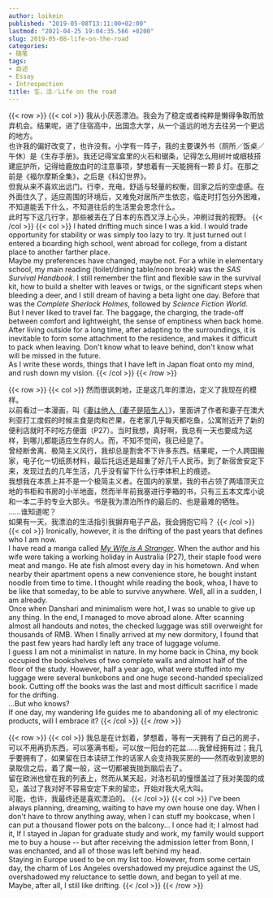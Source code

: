 ```yaml
---
author: loikein
published: "2019-05-08T13:11:00+02:00"
lastmod: "2021-04-25 19:04:35.566 +0200"
slug: 2019-05-08-life-on-the-road
categories:
- 随笔
tags:
- 自述
- Essay
- Introspection
title: 生，活／Life on the road
---
```

{{< row >}}
{{< col >}}
我从小厌恶漂泊。我会为了稳定或者纯粹是懒得争取而放弃机会。结果呢，进了住宿高中，出国念大学，从一个遥远的地方去往另一个更远的地方。  
也许我的偏好改变了，也许没有。小学有一阵子，我的主要课外书（厕所／饭桌／午休）是《生存手册》。我还记得宝盒里的火石和锯条，记得怎么用树叶或细枝搭建庇护所，记得给鹿放血时的注意事项，梦想着有一天能拥有一颗 β 灯。在那之前是《福尔摩斯全集》，之后是《科幻世界》。  
但我从来不喜欢出远门。行李，充电，舒适与轻量的权衡，回家之后的空虚感。在外面住久了，适应周围的环境后，又难免对居所产生依恋，临走时打包分外困难，不知道能丢下什么，不知道往后的生活里会思念什么。  
此时写下这几行字，那些被丢在了日本的东西又浮上心头，冲刷过我的视野。
{{< /col >}}
{{< col >}}
I hated drifting much since I was a kid. I would trade opportunity for
stability or was simply too lazy to try. It just turned out I entered a
boarding high school, went abroad for college, from a distant place to
another farther place.  
Maybe my preferences have changed, maybe not. For a while in elementary
school, my main reading (toilet/dining table/noon break) was the *SAS
Survival Handbook*. I still remember the flint and flexible saw in the
survival kit, how to build a shelter with leaves or twigs, or the
significant steps when bleeding a deer, and I still dream of having a
beta light one day. Before that was the *Complete Sherlock Holmes*,
followed by *Science Fiction World*.  
But I never liked to travel far. The baggage, the charging, the
trade-off between comfort and lightweight, the sense of emptiness when
back home. After living outside for a long time, after adapting to the
surroundings, it is inevitable to form some attachment to the residence,
and makes it difficult to pack when leaving. Don't know what to leave
behind, don't know what will be missed in the future.  
As I write these words, things that I have left in Japan float onto my
mind, and rush down my vision.
{{< /col >}}
{{< /row >}}

{{< row >}}
{{< col >}}
然而很讽刺地，正是这几年的漂泊，定义了我现在的模样。  
以前看过一本漫画，叫《[妻は他人（妻子是陌生人）](https://www.amazon.co.jp/dp/B07739GRF7)》，里面讲了作者和妻子在澳大利亚打工度假的时候主食是肉和芒果，在老家几乎每天都吃鱼，公寓附近开了新的便利店就时不时吃方便面（P27）。当时我想，真好啊，我总有一天也要成为这样，到哪儿都能适应生存的人。而，不知不觉间，我已经是了。  
曾经断舍离、极简主义风行，我却总是割舍不下许多东西。结果呢，一个人跨国搬家，电子化一切纸质材料，最后托运还是超重了好几千人民币。到了新宿舍安定下来，发现过去的几年生活，几乎没有留下什么行李体积上的痕迹。  
我想我在本质上并不是一个极简主义者。在国内的家里，我的书占领了两墙顶天立地的书柜和书房的小半地面，然而半年前我塞进行李箱的书，只有三五本文库小说和一本二手的专业大部头。书是我为漂泊所作的最后的、也是最难的牺牲。  
……谁知道呢？  
如果有一天，我漂泊的生活指引我摒弃电子产品，我会拥抱它吗？
{{< /col >}}
{{< col >}}
Ironically, however, it is the drifting of the past years that defines
who I am now.  
I have read a manga called *[My Wife is A
Stranger](https://www.amazon.co.jp/dp/B07739GRF7)*. When the
author and his wife were taking a working holiday in Australia (P27), their
staple food were meat and mango. He ate fish almost every day in his
hometown. And when nearby their apartment opens a new convenience store,
he bought instant noodle from time to time. I thought while reading the
book, whoa, I have to be like that someday, to be able to survive
anywhere. Well, all in a sudden, I am already.  
Once when Danshari and minimalism were hot, I was so unable to give up
any thing. In the end, I managed to move abroad alone. After scanning
almost all handouts and notes, the checked luggage was still overweight
for thousands of RMB. When I finally arrived at my new dormitory, I
found that the past few years had hardly left any trace of luggage
volume.  
I guess I am not a minimalist in nature. In my home back in China, my
book occupied the bookshelves of two complete walls and almost half of
the floor of the study. However, half a year ago, what were stuffed into
my luggage were several bunkobons and one huge second-handed specialized
book. Cutting off the books was the last and most difficult sacrifice I
made for the drifting.  
…But who knows?  
If one day, my wandering life guides me to abandoning all of my
electronic products, will I embrace it?
{{< /col >}}
{{< /row >}}

{{< row >}}
{{< col >}}
我总是在计划着，梦想着，等有一天拥有了自己的房子，可以不用再扔东西，可以塞满书柜，可以放一阳台的花盆……我曾经拥有过；我几乎要拥有了，如果留在日本读研工作的话家人会支持我买房的——然而收到波恩的录取信之后，着了魔一般，这一切都被我抛到脑后去了。  
留在欧洲也曾在我的列表上，然而从某天起，对洛杉矶的憧憬盖过了我对美国的成见，盖过了我对好不容易安定下来的留恋，开始对我大吼大叫。  
可能，也许，我最终还是喜欢漂泊的。
{{< /col >}}
{{< col >}}
I've been always planning, dreaming, waiting to have my own house one
day. When I don't have to throw anything away, when I can stuff my
bookcase, when I can put a thousand flower pots on the balcony... I once
had it; I almost had it, If I stayed in Japan for graduate study and
work, my family would support me to buy a house -- but after receiving
the admission letter from Bonn, I was enchanted, and all of those was
left behind my head.  
Staying in Europe used to be on my list too. However, from some certain
day, the charm of Los Angeles overshadowed my prejudice against the US,
overshadowed my reluctance to settle down, and began to yell at me.  
Maybe, after all, I still like drifting.
{{< /col >}}
{{< /row >}}
